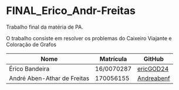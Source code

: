 # FINAL_Erico_Andr-Freitas
Trabalho final da matéria de PA. 

O trabalho consiste em resolver os problemas do Caixeiro Viajante e Coloração de Grafos


| Nome                        | Matrícula  | GitHub                                      |
| --------------------------- | ---------- | ------------------------------------------- |
| Érico Bandeira              | 16/0070287 | [ericGOD24](https://github.com/ericgod24)   |
| André Aben-Athar de Freitas | 170056155  | [Andreabenf](https://github.com/Andreabenf) |
